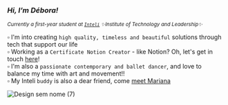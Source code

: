 ### _Hi, I’m Débora!_
_<sup> Currently a first-year student at [`Inteli`](https://www.inteli.edu.br/) ✨Institute of Technology and Leadership✨ </sup>_

▫️ I'm into creating `high quality, timeless and beautiful` solutions through tech that support our life\
▫️ Working as a `Certificate Notion Creator` - like Notion? Oh, let's get in touch [here](https://deborapereira.notion.site/8c2e24965d3b48fda6a5a1fdf89449b3)!\
▫️ I'm also a `passionate contemporary and ballet dancer`, and love to balance my time with art and movement!!\
▫️ My Inteli `buddy` is also a dear friend, come [meet Mariana](https://github.com/marimari0945)

![Design sem nome (7)](https://github.com/user-attachments/assets/e339be23-e032-47ed-af8a-25a176cb9252)

<!---
deborangueira/deborangueira is a ✨ special ✨ repository because its `README.md` (this file) appears on your GitHub profile.
You can click the Preview link to take a look at your changes.
--->
